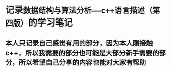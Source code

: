# 记录`数据结构与算法分析——c++语言描述（第四版）`的学习笔记
## 本人只记录自己感觉有用的部分，因为本人刚接触c++，所以我需要的部分也可能是大部分新手需要的部分，所以希望自己分享的内容也能对大家有帮助

